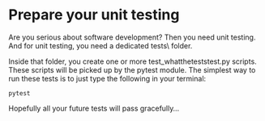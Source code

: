 # Prepare your unit testing
Are you serious about software development? Then you need unit testing. And for unit testing, you need a dedicated tests\ folder.

Inside that folder, you create one or more test_whattheteststest.py scripts. These scripts will be picked up by the pytest module. The simplest way to run these tests is to just type the following in your terminal:

`pytest`

Hopefully all your future tests will pass gracefully…